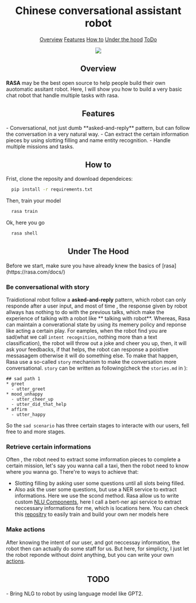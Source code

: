 <h1 align="center">Chinese conversational assistant robot</h1>
<p align="center">
  <a href="#overview">Overview</a> 
  <a href="#features">Features</a>
  <a href="#howto">How to</a>
  <a href="#underthehood">Under the hood</a>
  <a href="#todo">ToDo</a>
</p>

<p align="center"><img src="materials/conversation.gif?raw=true"/></p>
<h2 align="center">Overview</h2>

**RASA** may be the best open source to help people build their own auotomatic assitant robot. Here,  I will show you how to build a very basic chat robot that handle multiple tasks with rasa.


<h2 align="center">Features</h2>
- Conversational, not just dumb **asked-and-reply** pattern, but can follow the conversation in a very natural way.
- Can extract the certain information pieces by using slotting filling and name entity recognition.
- Handle multiple missions and tasks.

<h2 align="center">How to</h2>
Frist, clone the reposity and download dependeices:

```bash
  pip install -r requirements.txt
```
Then, train your model

```bash
  rasa train
```

Ok, here you go

```bash
  rasa shell
```

<h2 align="center">Under The Hood</h2>
Before we start, make sure you have already knew the basics of [rasa](https://rasa.com/docs/)

### Be conversational with story
Traidiotional robot follow a **asked-and-reply** pattern, which robot can only responde after a user input, and most of time , the response given by robot allways has nothing to do with the previous talks, which make the experience of talking with a robot like ** talking with robot**. 
Whereas, Rasa can maintain a  converational state by using its memery policy and  reponse like acting a certain play.
For eamples, when the robot find you are sad(what we call `intent recognition`, nothing more than a text classification), the robot will throw out a joke and cheer you up, then, it will ask your feedbacks, if that helps, the robot can response a poistive messasagem otherwise it will do something else.
To make that happen, Rasa use a so-called  `story` mechanism to make the conversation more conversational.
`story` can be written as following(check the `stories.md` in ):
```text
## sad path 1
* greet
  - utter_greet
* mood_unhappy
  - utter_cheer_up
  - utter_did_that_help
* affirm
  - utter_happy
```
So the `sad scenario` has three certain stages to interacte with our users, fell free to and more stages.

### Retrieve certain informations
Often , the robot need to extract some imformation pieces to complete a certain mission, let's say you wanna call a taxi, then the robot need to know where  you wanna go.  There're to ways to achieve that:
- Slotting filling by asking user some questions until all slots being filled.
- Also ask the user some questions, but use a NER service to extract informations.
Here we use the scond method. Rasa allow us to write custom [NLU Components](https://rasa.com/docs/rasa/api/custom-nlu-components/), here I call a bert-ner api service to extract neccessary informations for me, which is locations here. You can check this [repositry](https://github.com/superjcd/fst2) to easily train and build your own ner models here

### Make actions
After knowing the intent of our user, and got neccessay information, the robot then can actually do some staff for us. But here, for simplicty, I just let the robot reponde without doint anything, but you can write your own [actions](https://rasa.com/docs/rasa/core/actions/#).

<h2 align="center">TODO</h2>
- Bring NLG to robot by using language model like GPT2.

